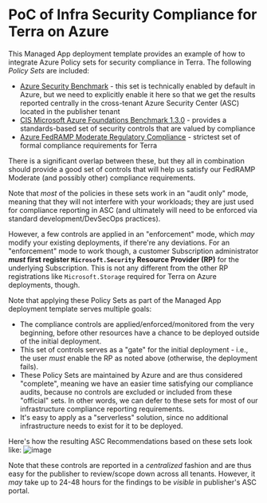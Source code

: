 # PoC of Infra Security Compliance for Terra on Azure 

This Managed App deployment template provides an example of how to integrate Azure Policy sets for security compliance in Terra.
The following _Policy Sets_ are included:
- [Azure Security Benchmark](https://docs.microsoft.com/en-us/security/benchmark/azure/introduction) - this set is technically enabled by default in Azure, but we need to explicitly enable it here so that we get the results reported centrally in the cross-tenant Azure Security Center (ASC) located in the publisher tenant
- [CIS Microsoft Azure Foundations Benchmark 1.3.0](https://docs.microsoft.com/en-us/azure/governance/policy/samples/cis-azure-1-3-0) - provides a standards-based set of security controls that are valued by compliance
- [Azure FedRAMP Moderate Regulatory Compliance](https://docs.microsoft.com/en-us/azure/governance/policy/samples/fedramp-moderate) - strictest set of formal compliance requirements for Terra

There is a significant overlap between these, but they all in combination should provide a good set of controls that will help us satisfy our FedRAMP Moderate (and possibly other) compliance requirements.

Note that _most_ of the policies in these sets work in an "audit only" mode, meaning that they will not interfere with your workloads; they are just used for compliance reporting in ASC (and ultimately will need to be enforced via standard development/DevSecOps practices).

However, a few controls are applied in an "enforcement" mode, which _may_ modify your existing deployments, if there're any deviations. For an "enforcement" mode to work though, a customer Subscription administrator **_must_ first register `Microsoft.Security` Resource Provider (RP)** for the underlying Subscription. This is not any different from the other RP registrations like `Microsoft.Storage` required for Terra on Azure deployments, though.

Note that applying these Policy Sets as part of the Managed App deployment template serves multiple goals:
- The compliance controls are applied/enforced/monitored from the very beginning, before other resources have a chance to be deployed outside of the initial deployment.
- This set of controls serves as a "gate" for the initial deployment - i.e., the user _must_ enable the RP as noted above (otherwise, the deployment fails).
- These Policy Sets are maintained by Azure and are thus considered "complete", meaning we have an easier time satisfying our compliance audits, because no controls are excluded or included from these "official" sets. In other words, we can defer to these sets for most of our infrastructure compliance reporting requirements.
- It's easy to apply as a "serverless" solution, since no additional infrastructure needs to exist for it to be deployed.

Here's how the resulting ASC Recommendations based on these sets look like:
![image](https://user-images.githubusercontent.com/137337/137196157-4391bbe1-0f04-4e51-ab50-25230c702609.png)

Note that these controls are reported in a _centralized_ fashion and are thus easy for the publisher to review/scope down across all tenants. However, it _may_ take up to 24-48 hours for the findings to be _visible_ in publisher's ASC portal.

